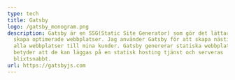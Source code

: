 ```yaml
---
type: tech
title: Gatsby
logo: /gatsby_monogram.png
description: Gatsby är en SSG(Static Site Generator) som gör det lättare att
  skapa optimerade webbplatser. Jag använder Gatsby för att skapa nästintill
  alla webbplatser till mina kunder. Gatsby genererar statiska webbplatser, det
  betyder att de kan läggas på en statisk hosting tjänst och serveras
  blixtsnabbt.
url: https://gatsbyjs.com
---
```

